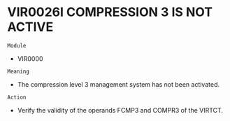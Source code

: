 # VIR0026I COMPRESSION 3 IS NOT ACTIVE

`Module`
- VIR0000

`Meaning`
- The compression level 3 management system has not been activated.

`Action`
- Verify the validity of the operands FCMP3 and COMPR3 of the VIRTCT.
